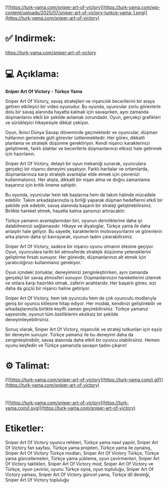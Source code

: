 [![https://turk-yama.com/sniper-art-of-victory](https://turk-yama.com/wp-content/uploads/2025/07/sniper-art-of-victory-turkce-yama-1.png)](https://turk-yama.com/sniper-art-of-victory)
# ✅ Indirmek:
https://turk-yama.com/sniper-art-of-victory
# 💻 Açıklama:
**Sniper Art Of Victory - Türkçe Yama**

Sniper Art Of Victory, savaş stratejileri ve nişancılık becerilerini bir araya getiren etkileyici bir video oyunudur. Bu oyunda, oyuncular zorlu görevlerle dolu bir savaş alanında hayatta kalmak için savaşırken, aynı zamanda düşmanlarını etkili bir şekilde avlamak zorundadır. Oyun, gerçekçi grafikleri ve sürükleyici hikayesiyle dikkat çekiyor.

Oyun, İkinci Dünya Savaşı döneminde geçmektedir ve oyuncular, düşman hatlarının gerisinde gizli görevler üstlenmektedir. Her görev, dikkatli planlama ve stratejik düşünme gerektiriyor. Kendi nişancı karakterinizi geliştirerek, farklı silahlar ve becerilerle düşmanlarınızı etkisiz hale getirmek için hazırlanın.

Sniper Art Of Victory, detaylı bir oyun mekaniği sunarak, oyunculara gerçekçi bir nişancı deneyimi yaşatıyor. Farklı haritalar ve ortamlarda, düşmanlarınıza karşı stratejik avantajlar elde etmek için çevrenizi kullanmalısınız. Her atışta, dikkatli bir nişan alma ve doğru zamanlama başarınız için kritik öneme sahiptir.

Bu oyunda, oyuncular hem tek başlarına hem de takım halinde mücadele edebilir. Takım arkadaşlarınızla iş birliği yaparak düşman hedeflerini etkili bir şekilde yok edebilir, savaş alanında başarılı bir strateji geliştirebilirsiniz. Birlikte hareket etmek, hayatta kalma şansınızı artıracaktır.

Türkçe yamanın avantajlarından biri, oyunun derinliklerine daha iyi dalabilmenizi sağlamasıdır. Hikaye ve diyaloglar, Türkçe yama ile daha anlaşılır hale geliyor. Bu sayede, karakterlerin motivasyonlarını ve görevlerin arka planını daha iyi kavrayarak, oyunun tadını çıkarabilirsiniz.

Sniper Art Of Victory, sadece bir nişancı oyunu olmanın ötesine geçiyor. Oyun, oyunculara tarihi bir atmosferde stratejik düşünme yeteneklerini geliştirme fırsatı sunuyor. Her görevde, düşmanlarınızı alt etmek için yaratıcılığınızı kullanmanız gerekiyor.

Oyun içindeki zorluklar, deneyiminizi zenginleştirirken, aynı zamanda gerçekçi bir savaş atmosferi sunuyor. Düşmanlarınızın hareketlerini izlemek ve onlara karşı hazırlıklı olmak, zaferin anahtarıdır. Her başarılı görev, sizi daha da güçlü bir nişancı haline getiriyor.

Sniper Art Of Victory, hem tek oyunculu hem de çok oyunculu modlarıyla geniş bir oyuncu kitlesine hitap ediyor. Her modda, kendinizi geliştirebilir ve arkadaşlarınızla birlikte keyifli zaman geçirebilirsiniz. Türkçe yamanız sayesinde, oyunun tüm özelliklerini eksiksiz bir şekilde deneyimleyebilirsiniz.

Sonuç olarak, Sniper Art Of Victory, nişancılık ve strateji tutkunları için eşsiz bir deneyim sunuyor. Türkçe yamanız ile bu deneyimi daha da zenginleştirebilir, savaş alanında daha etkili bir oyuncu olabilirsiniz. Hemen oyunu keşfedin ve Türkçe yamanızla savaşın tadını çıkarın!
# ⚙️ Talimat:
[![https://turk-yama.com/sniper-art-of-victory](https://turk-yama.com/i.gif)](https://turk-yama.com/sniper-art-of-victory)
#
[![https://turk-yama.com/sniper-art-of-victory](https://turk-yama.com/l.svg)](https://turk-yama.com/sniper-art-of-victory)
# Etiketler:
Sniper Art Of Victory oyuncu rehberi, Türkçe yama nasıl yapılır, Sniper Art Of Victory fan sayfası, Türkçe yama projeleri, Türkçe yama ile oynanış, Sniper Art Of Victory Türkçe modları, Sniper Art Of Victory Türkçe, Türkçe yama güncellemeleri, Türkçe yama yükleme, oyun çevirmenleri, Sniper Art Of Victory taktikleri, Sniper Art Of Victory mod, Sniper Art Of Victory ve Türkçe, oyun çevirisi, oyunu Türkçe oyna, oyun topluluğu, Sniper Art Of Victory yaması, Sniper Art Of Victory güncel yama, Türkçe dil desteği, Sniper Art Of Victory topluluğu


